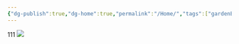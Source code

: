 ```yaml
---
{"dg-publish":true,"dg-home":true,"permalink":"/Home/","tags":["gardenEntry"],"dgPassFrontmatter":true}
---
```


111
![](/img/user/Files/Brainstorm-Alone.png)